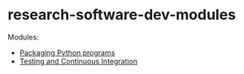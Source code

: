 # research-software-dev-modules

Modules:
- [Packaging Python programs](https://kyleniemeyer.github.io/research-software-dev-modules/module-packaging/)
- [Testing and Continuous Integration](https://kyleniemeyer.github.io/research-software-dev-modules/module-testing-ci/)
